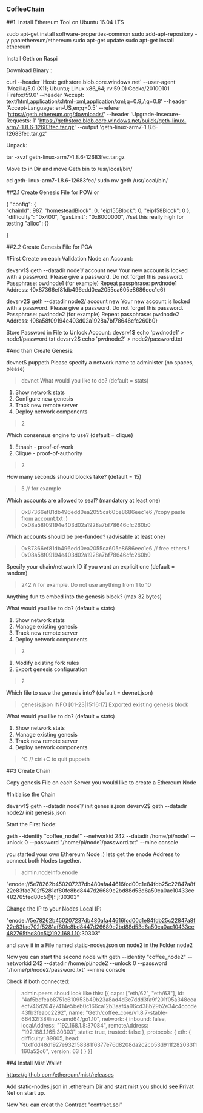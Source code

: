 ### CoffeeChain

##1. Install Ethereum Tool on Ubuntu 16.04 LTS

sudo apt-get install software-properties-common
sudo add-apt-repository -y ppa:ethereum/ethereum
sudo apt-get update
sudo apt-get install ethereum

Install Geth on Raspi

Download Binary :

curl --header 'Host: gethstore.blob.core.windows.net' --user-agent 'Mozilla/5.0 (X11; Ubuntu; Linux x86_64; rv:59.0) Gecko/20100101 Firefox/59.0' --header 'Accept: text/html,application/xhtml+xml,application/xml;q=0.9,*/*;q=0.8' --header 'Accept-Language: en-US,en;q=0.5' --referer 'https://geth.ethereum.org/downloads/' --header 'Upgrade-Insecure-Requests: 1' 'https://gethstore.blob.core.windows.net/builds/geth-linux-arm7-1.8.6-12683fec.tar.gz' --output 'geth-linux-arm7-1.8.6-12683fec.tar.gz'

Unpack:

tar -xvzf geth-linux-arm7-1.8.6-12683fec.tar.gz

Move to in Dir and move Geth bin to /usr/local/bin/

cd geth-linux-arm7-1.8.6-12683fec/
sudo mv geth /usr/local/bin/

##2.1 Create Genesis File for POW or


{
    "config": {  
        "chainId": 987, 
        "homesteadBlock": 0,
        "eip155Block": 0,
        "eip158Block": 0
    },
    "difficulty": "0x400",
    "gasLimit": "0x8000000",  //set this really high for testing
    "alloc": {}

}

##2.2 Create Genesis File for POA

#First Create on each Validation Node an Account:

devsrv1$ geth --datadir node1/ account new
Your new account is locked with a password. Please give a password. Do not forget this password.
Passphrase: pwdnode1 (for example)
Repeat passphrase: pwdnode1
Address: {0x87366ef81db496edd0ea2055ca605e8686eec1e6}

devsrv2$ geth --datadir node2/ account new
Your new account is locked with a password. Please give a password. Do not forget this password.
Passphrase: pwdnode2 (for example)
Repeat passphrase: pwdnode2
Address: {08a58f09194e403d02a1928a7bf78646cfc260b0}

Store Password in File to Unlock Account:
devsrv1$ echo 'pwdnode1' > node1/password.txt
devsrv2$ echo 'pwdnode2' > node2/password.txt


#And than Create Genesis:

devnet$ puppeth 
Please specify a network name to administer (no spaces, please)
> devnet
What would you like to do? (default = stats)
 1. Show network stats
 2. Configure new genesis
 3. Track new remote server
 4. Deploy network components
> 2

Which consensus engine to use? (default = clique)
 1. Ethash - proof-of-work
 2. Clique - proof-of-authority
> 2

How many seconds should blocks take? (default = 15)
> 5 // for example

Which accounts are allowed to seal? (mandatory at least one)
> 0x87366ef81db496edd0ea2055ca605e8686eec1e6 //copy paste from account.txt :)
> 0x08a58f09194e403d02a1928a7bf78646cfc260b0

Which accounts should be pre-funded? (advisable at least one)
> 0x87366ef81db496edd0ea2055ca605e8686eec1e6 // free ethers !
> 0x08a58f09194e403d02a1928a7bf78646cfc260b0

Specify your chain/network ID if you want an explicit one (default = random)
> 242 // for example. Do not use anything from 1 to 10

Anything fun to embed into the genesis block? (max 32 bytes)
>

What would you like to do? (default = stats)
 1. Show network stats
 2. Manage existing genesis
 3. Track new remote server
 4. Deploy network components
> 2

1. Modify existing fork rules
 2. Export genesis configuration
> 2

Which file to save the genesis into? (default = devnet.json)
> genesis.json
INFO [01-23|15:16:17] Exported existing genesis block

What would you like to do? (default = stats)
 1. Show network stats
 2. Manage existing genesis
 3. Track new remote server
 4. Deploy network components
> ^C // ctrl+C to quit puppeth

##3 Create Chain

Copy genesis File on each Server you would like to create a Ethereum Node

#Initialise the Chain

devsrv1$  geth --datadir node1/ init genesis.json
devsrv2$  geth --datadir node2/ init genesis.json

Start the First Node:

geth   --identity "coffee_node1"  --networkid 242 --datadir /home/pi/node1 --unlock 0 --password "/home/pi/node1/password.txt" --mine console

you started your own Ethereum Node :)
lets get the enode Address to connect both Nodes together.

> admin.nodeInfo.enode

"enode://5e78262b450207237db480afa44616fcd00c1e84fdb25c22847a8f22e83fae702f5281af80fc8bd8447d26689e2bd88d53d6a50ca0ac10433ce482765fed80c5@[::]:30303"

Change the IP to your Nodes Local IP:

"enode://5e78262b450207237db480afa44616fcd00c1e84fdb25c22847a8f22e83fae702f5281af80fc8bd8447d26689e2bd88d53d6a50ca0ac10433ce482765fed80c5@192.168.1.10:30303"

and save it in a File named static-nodes.json on node2 in the Folder node2

Now you can start the second node with
geth   --identity "coffee_node2"  --networkid 242 --datadir /home/pi/node2 --unlock 0 --password "/home/pi/node2/password.txt" --mine console

Check if both connected:

> admin.peers
shoud look like this:
[{
    caps: ["eth/62", "eth/63"],
    id: "4af5bdfeab8751e610953b49b23a8ad4d3e7ddd3fa9f201f05a348eeaecf746d20427414e5beb0c166ca12b3aaf4a96cd38b29b2e34c4cccde43fb3feabc2292",
    name: "Geth/coffee_core/v1.8.7-stable-66432f38/linux-amd64/go1.10",
    network: {
      inbound: false,
      localAddress: "192.168.1.8:37084",
      remoteAddress: "192.168.1.165:30303",
      static: true,
      trusted: false
    },
    protocols: {
      eth: {
        difficulty: 89805,
        head: "0xffdd48d1927e932158381f6377e76d8208da2c2cb53d911f282033f1160a52c6",
        version: 63
      }
    }
}]

##4 Install Mist Wallet 

https://github.com/ethereum/mist/releases

Add static-nodes.json in .ethereum Dir and start mist you should see Privat Net on start up.

Now You can creat the Contract "contract.sol"


